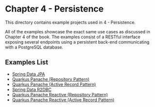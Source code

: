 # Chapter 4 - Persistence
This directory contains example projects used in 4 - Persistence.

All of the examples showcase the exact same use cases as discussed in Chapter 4 of the book. The examples consist of a RESTful interface exposing several endpoints using a persistent back-end communicating with a PostgreSQL database.

## Examples List
- [Spring Data JPA](chapter-4-spring-data-jpa/)
- [Quarkus Panache (Repository Pattern)](chapter-4-quarkus-panache-repository/)
- [Quarkus Panache (Active Record Pattern)](chapter-4-quarkus-panache-activerecord/)
- [Spring Data R2DBC](chapter-4-spring-data-r2dbc/)
- [Quarkus Panache Reactive (Repository Pattern)](chapter-4-quarkus-panache-reactive-repository/)
- [Quarkus Panache Reactive (Active Record Pattern)](chapter-4-quarkus-panache-reactive-activerecord/)